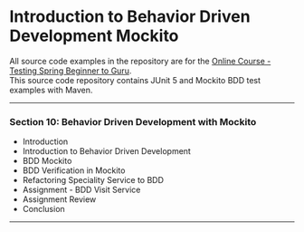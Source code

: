 
# Introduction to Behavior Driven Development Mockito

All source code examples in the repository are for the [Online Course - Testing Spring Beginner to Guru](https://www.udemy.com/testing-spring-boot-beginner-to-guru/?couponCode=GITHUB_REPO). \
This source code repository contains JUnit 5 and Mockito BDD test examples with Maven.


---

### Section 10: Behavior Driven Development with Mockito

- Introduction
- Introduction to Behavior Driven Development
- BDD Mockito
- BDD Verification in Mockito
- Refactoring Speciality Service to BDD
- Assignment - BDD Visit Service
- Assignment Review
- Conclusion

---
